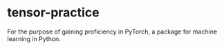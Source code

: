 # tensor-practice
For the purpose of gaining proficiency in PyTorch, a package for machine learning in Python.
